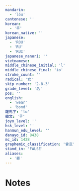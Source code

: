 ```yaml
---
mandarin:
  - 'lóu'
cantonese: ''
korean:
  - '루'
korean_native: ''
japanese:
  - 'ROU'
  - 'RU'
  - 'RUI'
japanese_nanori: ''
vietnamese:
middle_chinese_initial: 'l'
middle_chinese_final: 'ɨo'
stroke_count: ''
radical: '女'
skip_number: '2-8-3'
grade_level: '名'
pos: ''
english:
  - 'wear'
  - 'bond'
羅馬字: 'lu'
韓文: '루'
joyo_level: ''
hsk_level: ''
hanmun_edu_level: ''
danayo_id: 8438
mc_id: 1428
graphemic_classification: '會意'
stand_in: 'FALSE'
aliases:
  - '娄'
---
```


# Notes
